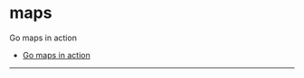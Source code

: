 maps
=======================

Go maps in action
- [Go maps in action](https://go.dev/blog/maps)






-----------------------------------------------------------------------------------------------------